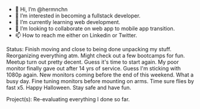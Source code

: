 - 👋 Hi, I’m @hermnchn
- 👀 I’m interested in becoming a fullstack developer.
- 🌱 I’m currently learning web development.
- 💞️ I’m looking to collaborate on web app to mobile app transition.
- 📫 How to reach me either on Linkedin or Twitter.


Status: Finish moving and close to being done unpacking my stuff. Reorganizing everything atm. Might check out a few bootcamps for fun. Meetup turn out pretty decent. Guess it's time to start again. My poor monitor finally gave out after 14 yrs of service. Guess I'm sticking with 1080p again. New monitors coming before the end of this weekend. What a busy day. Fine tuning monitors before mounting on arms. Time sure flies by fast x5. Happy Halloween. Stay safe and have fun.

Project(s): Re-evaluating everything I done so far. 


<!---
hermnchn/hermnchn is a ✨ special ✨ repository because its `README.md` (this file) appears on your GitHub profile.
You can click the Preview link to take a look at your changes.
--->
